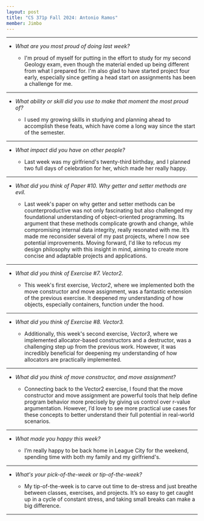 ```yaml
---
layout: post
title: "CS 371p Fall 2024: Antonio Ramos"
member: Jimbo
---
```

---
* *What are you most proud of doing last week?*

    * I'm proud of myself for putting in the effort to study for my second Geology exam, even though the material ended up being different from what I prepared for. I'm also glad to have started project four early, especially since getting a head start on assignments has been a challenge for me.

---
* *What ability or skill did you use to make that moment the most proud of?*

    * I used my growing skills in studying and planning ahead to accomplish these feats, which have come a long way since the start of the semester.

---
* *What impact did you have on other people?*

    * Last week was my girlfriend's twenty-third birthday, and I planned two full days of celebration for her, which made her really happy.

---
* *What did you think of Paper #10. Why getter and setter methods are evil.*

    * Last week's paper on why getter and setter methods can be counterproductive was not only fascinating but also challenged my foundational understanding of object-oriented programming. Its argument that these methods complicate growth and change, while compromising internal data integrity, really resonated with me. It’s made me reconsider several of my past projects, where I now see potential improvements. Moving forward, I'd like to refocus my design philosophy with this insight in mind, aiming to create more concise and adaptable projects and applications.

---
* *What did you think of Exercise #7. Vector2.*

    * This week's first exercise, *Vector2*, where we implemented both the move constructor and move assignment, was a fantastic extension of the previous exercise. It deepened my understanding of how objects, especially containers, function under the hood.

---
* *What did you think of Exercise #8. Vector3.*

    * Additionally, this week's second exercise, *Vector3*, where we implemented allocator-based constructors and a destructor, was a challenging step up from the previous work. However, it was incredibly beneficial for deepening my understanding of how allocators are practically implemented.

---
* *What did you think of move constructor, and move assignment?*

    * Connecting back to the Vector2 exercise, I found that the move constructor and move assignment are powerful tools that help define program behavior more precisely by giving us control over r-value argumentation. However, I’d love to see more practical use cases for these concepts to better understand their full potential in real-world scenarios.

---
* *What made you happy this week?*

    *  I’m really happy to be back home in League City for the weekend, spending time with both my family and my girlfriend's.

---
* *What's your pick-of-the-week or tip-of-the-week?*

    * My tip-of-the-week is to carve out time to de-stress and just breathe between classes, exercises, and projects. It’s so easy to get caught up in a cycle of constant stress, and taking small breaks can make a big difference.

---